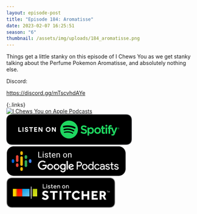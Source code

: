 ```yaml
---
layout: episode-post
title: "Episode 184: Aromatisse"
date: 2023-02-07 16:25:51
season: "6"
thumbnail: /assets/img/uploads/184_aromatisse.png
---
```

Things get a little stanky on this episode of I Chews You as we get stanky talking about the Perfume Pokemon Aromatisse, and absolutely nothing else.

Discord:

<https://discord.gg/mTscvhdAYe>

{:.links}  
[![I Chews You on Apple Podcasts](https://linkmaker.itunes.apple.com/en-us/badge-lrg.svg?releaseDate=2019-04-16T00:00:00Z&kind=podcast&bubble=podcasts)](https://podcasts.apple.com/us/podcast/184-aromatisse/id1455409177?i=1000598481330)  [![I Chews You on Spotify](/assets/img/uploads/spotify-badge-button.svg)](https://open.spotify.com/episode/37Ak8nYN2okZH8ppOBgF0y?si=qpWPFv09Rg2lAeOTcxGjIA)  [![I Chews You on Google Podcasts](/assets/img/uploads/google-podcasts-badge-button.svg)](https://podcasts.google.com/feed/aHR0cHM6Ly9mZWVkcy5saWJzeW4uY29tLzE2ODgyMS9yc3M/episode/YWIyZTcyNGUtN2Q4ZS00NzFmLThiMzYtZGIxYzgxZDQwYTU1?sa=X&ved=0CAUQkfYCahgKEwj4kY-p2Nz-AhUAAAAAHQAAAAAQwwM)  [![I Chews You on Stitcher](/assets/img/uploads/stitcher-badge-button.svg)](https://www.stitcher.com/show/i-chews-you/episode/184-aromatisse-211638267)